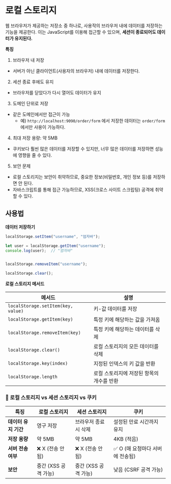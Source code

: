 # 로컬 스토리지
웹 브라우저가 제공하는 저장소 중 하나로, 사용작의 브라우저 내에 데이터를 저장하는 기능을 제공한다.
이는 JavaScript를 이용해 접근할 수 있으며, **세션이 종료되어도 데이터가 유지된다.**

**특징**
1. 브라우저 내 저장
- 서버가 아닌 클라이언트(사용자의 브라우저) 내에 데이터를 저장한다.

2. 세션 종료 후에도 유지
- 브라우저를 닫았다가 다시 열어도 데이터가 유지

3. 도메인 단위로 저장
- 같은 도메인에서만 접근이 가능
  - 예) `http://localhost:9090/order/form` 에서 저장한 데이터는 `order/form`에서만 사용이 가능하다.

4. 최대 저장 용량: 약 5MB
- 쿠키보다 훨씬 많은 데이터를 저장할 수 있지만, 너무 많은 데이터를 저장하면 성능에 영향을 줄 수 있다.

5. 보안 문제
- 로컬 스토리지는 보안이 취약하므로, 중요한 정보(비밀번호, 개인 정보 등)를 저장하면 안 된다.
- 자바스크립트를 통해 접근 가능하므로, XSS(크로스 사이트 스크립팅) 공격에 취약할 수 있다.

## 사용법
**데이터 저장하기**
``` javascript
localStorage.setItem("username", "엄자바");

let user = localStorage.getItem("username");
console.log(user);  // "엄자바"


localStorage.removeItem("username");

localStorage.clear();
```
**로컬 스토리지 메서드**

| 메서드                   | 설명 |
|-------------------------|----------------------------------------------------------|
| `localStorage.setItem(key, value)` | 키-값 데이터를 저장 |
| `localStorage.getItem(key)` | 특정 키에 해당하는 값을 가져옴 |
| `localStorage.removeItem(key)` | 특정 키에 해당하는 데이터를 삭제 |
| `localStorage.clear()` | 로컬 스토리지의 모든 데이터를 삭제 |
| `localStorage.key(index)` | 지정된 인덱스의 키 값을 반환 |
| `localStorage.length` | 로컬 스토리지에 저장된 항목의 개수를 반환 |


### 🔹 로컬 스토리지 vs 세션 스토리지 vs 쿠키
| 특징            | 로컬 스토리지       | 세션 스토리지     | 쿠키            |
|---------------|-----------------|---------------|---------------|
| **데이터 유지 기간** | 영구 저장          | 브라우저 종료 시 삭제 | 설정된 만료 시간까지 유지 |
| **저장 용량**      | 약 5MB            | 약 5MB         | 4KB (적음)     |
| **서버 전송 여부**  | ❌ X (전송 안 됨)  | ❌ X (전송 안 됨) | ✅ O (매 요청마다 서버에 전송됨) |
| **보안**         | 중간 (XSS 공격 가능) | 중간 (XSS 공격 가능) | 낮음 (CSRF 공격 가능) |

